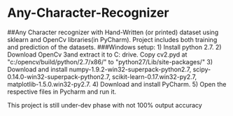 # Any-Character-Recognizer
##Any Character recognizer with Hand-Written (or printed) dataset using sklearn and OpenCv libraries(in PyCharm). Project includes both training and prediction of the datasets.
###Windows setup:
      1)	Install python 2.7.
      2)	Download OpenCv 3and extract it to C: drive. Copy cv2.pyd at "c:/opencv/build/python/2.7/x86/" to "python27/Lib/site-packages/"
      3)	Download and install
                  numpy-1.9.2-win32-superpack-python2.7,
                  scipy-0.14.0-win32-superpack-python2.7,
                  scikit-learn-0.17.win32-py2.7,
                  matplotlib-1.5.0.win32-py2.7.
      4)	Download and install PyCharm.
      5)	Open the respective files in Pycharm and run it.

This project is still under-dev phase with not 100% output accuracy
